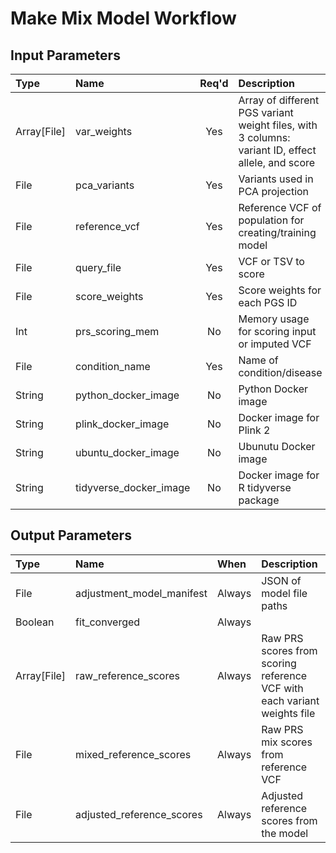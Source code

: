 # Make Mix Model Workflow

## Input Parameters

| Type | Name | Req'd | Description | Default Value |
| :--- | :--- | :---: | :--- | :--- |
| Array[File] | var_weights | Yes | Array of different PGS variant weight files, with 3 columns: variant ID, effect allele, and score | |
| File | pca_variants | Yes | Variants used in PCA projection | |
| File | reference_vcf | Yes | Reference VCF of population for creating/training model | |
| File | query_file | Yes | VCF or TSV to score | |
| File | score_weights | Yes | Score weights for each PGS ID | |
| Int | prs_scoring_mem | No | Memory usage for scoring input or imputed VCF | 8 |
| File | condition_name | Yes | Name of condition/disease | |
| String | python_docker_image | No | Python Docker image | "python:3.9.10" |
| String | plink_docker_image | No | Docker image for Plink 2 | us.gcr.io/broad-dsde-methods/plink2_docker@sha256:4455bf22ada6769ef00ed0509b278130ed98b6172c91de69b5bc2045a60de124 |
| String | ubuntu_docker_image | No | Ubunutu Docker image | "ubuntu:21.10" |
| String | tidyverse_docker_image | No | Docker image for R tidyverse package | rocker/tidyverse@sha256:0adaf2b74b0aa79dada2e829481fa63207d15cd73fc1d8afc37e36b03778f7e1 |

## Output Parameters

| Type | Name | When | Description |
| :--- | :--- | :--- | :--- |
| File | adjustment_model_manifest | Always | JSON of model file paths |
| Boolean | fit_converged | Always | |
| Array[File] | raw_reference_scores | Always | Raw PRS scores from scoring reference VCF with each variant weights file |
| File | mixed_reference_scores | Always | Raw PRS mix scores from reference VCF |
| File | adjusted_reference_scores | Always | Adjusted reference scores from the model |
